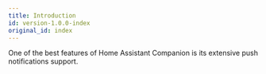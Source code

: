 ```yaml
---
title: Introduction
id: version-1.0.0-index
original_id: index
---
```


One of the best features of Home Assistant Companion is its extensive push notifications support.